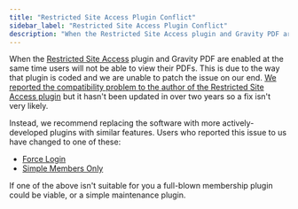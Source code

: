 ```yaml
---
title: "Restricted Site Access Plugin Conflict"
sidebar_label: "Restricted Site Access Plugin Conflict"
description: "When the Restricted Site Access plugin and Gravity PDF are enabled at the same time users will not be able to view their PDFs."
---
```


When the [Restricted Site Access](https://wordpress.org/plugins/restricted-site-access/) plugin and Gravity PDF are enabled at the same time users will not be able to view their PDFs. This is due to the way that plugin is coded and we are unable to patch the issue on our end. [We reported the compatibility problem to the author of the Restricted Site Access plugin](https://wordpress.org/support/topic/bug-dont-run-remove_action-in-restrict_access?replies=1) but it hasn't been updated in over two years so a fix isn't very likely. 

Instead, we recommend replacing the software with more actively-developed plugins with similar features. Users who reported this issue to us have changed to one of these:

* [Force Login](https://wordpress.org/plugins/wp-force-login/)
* [Simple Members Only](https://wordpress.org/plugins/simple-members-only/)

If one of the above isn't suitable for you a full-blown membership plugin could be viable, or a simple maintenance plugin.